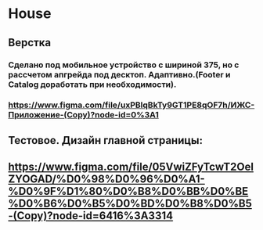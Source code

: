 # House
## Верстка
### Сделано под мобильное устройство с шириной 375, но с рассчетом апгрейда под десктоп. Адаптивно.(Footer  и Catalog доработать при необходимости).
### https://www.figma.com/file/uxPBlqBkTy9GT1PE8qOF7h/ИЖС-Приложение-(Copy)?node-id=0%3A1 

## Тестовое. Дизайн главной страницы:
## https://www.figma.com/file/05VwiZFyTcwT2OelZYOGAD/%D0%98%D0%96%D0%A1-%D0%9F%D1%80%D0%B8%D0%BB%D0%BE%D0%B6%D0%B5%D0%BD%D0%B8%D0%B5-(Copy)?node-id=6416%3A3314


